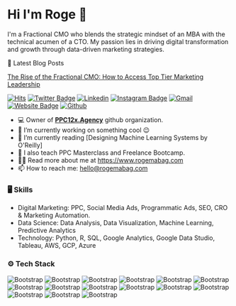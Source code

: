 # Hi I'm Roge 👋

I'm a Fractional CMO who blends the strategic mindset of an MBA with the technical acumen of a CTO. My passion lies in driving digital transformation and growth through data-driven marketing strategies.

📕  Latest Blog Posts
<!-- BLOG-POST-LIST:START -->
[The Rise of the Fractional CMO: How to Access Top Tier Marketing Leadership](https://ppc12x.agency/2024/07/06/the-rise-of-the-fractional-cmo-how-to-access-top-tier-marketing-leadership/)


<!-- BLOG-POST-LIST:END -->

[![Hits](https://hits.seeyoufarm.com/api/count/incr/badge.svg?url=https%3A%2F%2Fgithub.com%2FRogerMab%2FRogerMab&count_bg=%2379C83D&title_bg=%23555555&icon=&icon_color=%23E7E7E7&title=Profile+Views&edge_flat=false)](https://hits.seeyoufarm.com)
[![Twitter Badge](https://img.shields.io/badge/-Twitter-1da1f2?labelColor=1da1f2&logo=twitter&logoColor=white&link=https://twitter.com/rogemabag)](https://twitter.com/rogemabag)
[![Linkedin](https://img.shields.io/badge/-LinkedIn-blue?style=flat&logo=Linkedin&logoColor=white)](https://www.linkedin.com/in/rogemabag/)
[![Instagram Badge](https://img.shields.io/badge/-Instagram-purple?logo=instagram&logoColor=white&link=https://instagram.com/rareroge/)](https://www.instagram.com/rareroge)
[![Gmail](https://img.shields.io/badge/-Gmail-c14438?style=flat&logo=Gmail&logoColor=white)](mailto:hello@rogemabag.com)
[![Website Badge](https://img.shields.io/badge/-Website-c14438?style=flat&logo=Google-Chrome&logoColor=white&link=https://www.rogemabag.com)](https://www.rogemabag.com)
[![Github](https://img.shields.io/github/followers/RogerMab?label=Follow&style=social)](https://github.com/RogerMab)

- 💻 Owner of [**PPC12x.Agency**](https://github.com/PPC12x-Agency) github organization.
- 🔭 I’m currently working on something cool 😉
- 🤔 I’m currently reading [Designing Machine Learning Systems by O'Reilly]
- 🌱 I also teach PPC Masterclass and Freelance Bootcamp.
- 👨‍💻 Read more about me at https://www.rogemabag.com
- 📫 How to reach me: hello@rogemabag.com




### 🖥 Skills

- Digital Marketing: PPC, Social Media Ads, Programmatic Ads, SEO, CRO & Marketing Automation.
- Data Science: Data Analysis, Data Visualization, Machine Learning, Predictive Analytics
- Technology: Python, R, SQL, Google Analytics, Google Data Studio, Tableau, AWS, GCP, Azure
### ⚙️ Tech Stack

![Bootstrap](https://img.shields.io/badge/-Python-05122A?style=flat-square&logo=Python&color=353535) ![Bootstrap](https://img.shields.io/badge/-R-05122A?style=flat-square&logo=R&color=353535) ![Bootstrap](https://img.shields.io/badge/-SQL-05122A?style=flat-square&logo=SQL&color=353535) ![Bootstrap](https://img.shields.io/badge/-NumPy-05122A?style=flat-square&logo=NumPy&color=353535) ![Bootstrap](https://img.shields.io/badge/-Pandas-05122A?style=flat-square&logo=Pandas&color=353535) ![Bootstrap](https://img.shields.io/badge/-TensorFlow-05122A?style=flat-square&logo=TensorFlow&color=353535) ![Bootstrap](https://img.shields.io/badge/-PyTorch-05122A?style=flat-square&logo=PyTorch&color=353535) ![Bootstrap](https://img.shields.io/badge/-AWS-05122A?style=flat-square&logo=AWS&color=353535) ![Bootstrap](https://img.shields.io/badge/-GCP-05122A?style=flat-square&logo=GCP&color=353535) ![Bootstrap](https://img.shields.io/badge/-Azure-05122A?style=flat-square&logo=Azure&color=353535) ![Bootstrap](https://img.shields.io/badge/-Snowflake-05122A?style=flat-square&logo=Snowflake&color=353535) ![Bootstrap](https://img.shields.io/badge/-Redshift-05122A?style=flat-square&logo=Redshift&color=353535) ![Bootstrap](https://img.shields.io/badge/-Looker-05122A?style=flat-square&logo=Looker&color=353535) ![Bootstrap](https://img.shields.io/badge/-Tableau-05122A?style=flat-square&logo=Tableau&color=353535) ![Bootstrap](https://img.shields.io/badge/-Power%20BI-05122A?style=flat-square&logo=Power-BI&color=353535)
